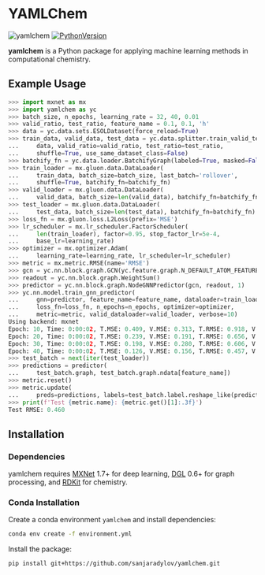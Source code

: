 # YAMLChem
![yamlchem](https://github.com/sanjaradylov/yamlchem/actions/workflows/package.yml/badge.svg)
[![PythonVersion](https://img.shields.io/badge/python-3.8-blue)](https://www.python.org/downloads/release/python-388/)

**yamlchem** is a Python package for applying machine learning methods in
computational chemistry.

## Example Usage

```python
>>> import mxnet as mx
>>> import yamlchem as yc
>>> batch_size, n_epochs, learning_rate = 32, 40, 0.01
>>> valid_ratio, test_ratio, feature_name = 0.1, 0.1, 'h'
>>> data = yc.data.sets.ESOLDataset(force_reload=True)
>>> train_data, valid_data, test_data = yc.data.splitter.train_valid_test_split(
...     data, valid_ratio=valid_ratio, test_ratio=test_ratio,
...     shuffle=True, use_same_dataset_class=False)
>>> batchify_fn = yc.data.loader.BatchifyGraph(labeled=True, masked=False)
>>> train_loader = mx.gluon.data.DataLoader(
...     train_data, batch_size=batch_size, last_batch='rollover',
...     shuffle=True, batchify_fn=batchify_fn)
>>> valid_loader = mx.gluon.data.DataLoader(
...     valid_data, batch_size=len(valid_data), batchify_fn=batchify_fn)
>>> test_loader = mx.gluon.data.DataLoader(
...     test_data, batch_size=len(test_data), batchify_fn=batchify_fn)
>>> loss_fn = mx.gluon.loss.L2Loss(prefix='MSE')
>>> lr_scheduler = mx.lr_scheduler.FactorScheduler(
...     len(train_loader), factor=0.95, stop_factor_lr=5e-4,
...     base_lr=learning_rate)
>>> optimizer = mx.optimizer.Adam(
...     learning_rate=learning_rate, lr_scheduler=lr_scheduler)
>>> metric = mx.metric.RMSE(name='RMSE')
>>> gcn = yc.nn.block.graph.GCN(yc.feature.graph.N_DEFAULT_ATOM_FEATURES)
>>> readout = yc.nn.block.graph.WeightSum()
>>> predictor = yc.nn.block.graph.NodeGNNPredictor(gcn, readout, 1)
>>> yc.nn.model.train_gnn_predictor(
...     gnn=predictor, feature_name=feature_name, dataloader=train_loader,
...     loss_fn=loss_fn, n_epochs=n_epochs, optimizer=optimizer,
...     metric=metric, valid_dataloader=valid_loader, verbose=10)
Using backend: mxnet
Epoch: 10, Time: 0:00:02, T.MSE: 0.409, V.MSE: 0.313, T.RMSE: 0.918, V.RMSE: 0.706
Epoch: 20, Time: 0:00:02, T.MSE: 0.239, V.MSE: 0.191, T.RMSE: 0.656, V.RMSE: 0.627
Epoch: 30, Time: 0:00:02, T.MSE: 0.198, V.MSE: 0.280, T.RMSE: 0.606, V.RMSE: 0.732
Epoch: 40, Time: 0:00:02, T.MSE: 0.126, V.MSE: 0.156, T.RMSE: 0.457, V.RMSE: 0.627
>>> test_batch = next(iter(test_loader))
>>> predictions = predictor(
...     test_batch.graph, test_batch.graph.ndata[feature_name])
>>> metric.reset()
>>> metric.update(
...     preds=predictions, labels=test_batch.label.reshape_like(predictions))
>>> print(f'Test {metric.name}: {metric.get()[1]:.3f}')
Test RMSE: 0.460
```

## Installation

### Dependencies

yamlchem requires [MXNet](mxnet.apache.org) 1.7+ for deep learning,
[DGL](dgl.ai) 0.6+ for graph processing, and [RDKit](rdkit.org) for chemistry.

### Conda Installation

Create a conda environment `yamlchem` and install dependencies:
```bash
conda env create -f environment.yml
```
Install the package:
```bash
pip install git+https://github.com/sanjaradylov/yamlchem.git
```